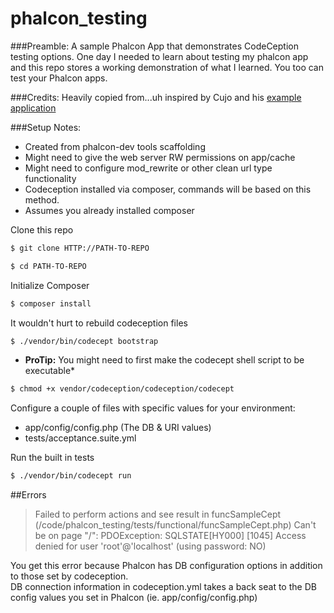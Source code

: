phalcon_testing
===============
###Preamble: 
A sample Phalcon App that demonstrates CodeCeption testing options.  One day I needed to learn about testing my phalcon app and this repo stores a working demonstration of what I learned.  You too can test your Phalcon apps.


###Credits:
Heavily copied from...uh inspired by Cujo and his [example application](https://github.com/cujo/Codeception-Phalcon1-Example)

###Setup Notes:
- Created from phalcon-dev tools scaffolding
- Might need to give the web server RW permissions on app/cache
- Might need to configure mod_rewrite or other clean url type functionality
- Codeception installed via composer, commands will be based on this method.
- Assumes you already installed composer


Clone this repo
```sh
$ git clone HTTP://PATH-TO-REPO
```

```sh
$ cd PATH-TO-REPO
```
   
Initialize Composer
```sh
$ composer install
```

It wouldn't hurt to rebuild codeception files
```sh
$ ./vendor/bin/codecept bootstrap
```
* **ProTip:** You might need to first make the codecept shell script to be executable*
```sh
$ chmod +x vendor/codeception/codeception/codecept
```

Configure a couple of files with specific values for your environment:
- app/config/config.php (The DB & URI values)
- tests/acceptance.suite.yml


Run the built in tests
```sh
$ ./vendor/bin/codecept run
```


##Errors
> Failed to perform actions and see result in funcSampleCept (/code/phalcon_testing/tests/functional/funcSampleCept.php)
> Can't be on page "/":
> PDOException: SQLSTATE[HY000] [1045] Access denied for user 'root'@'localhost' (using password: NO)

You get this error because Phalcon has DB configuration options in addition to those set by codeception.  
DB connection information in codeception.yml takes a back seat to the DB config values you set in Phalcon (ie. app/config/config.php) 